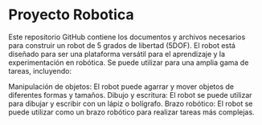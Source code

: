 # Proyecto Robotica 

Este repositorio GitHub contiene los documentos y archivos necesarios para construir un robot de 5 grados de libertad (5DOF). El robot está diseñado para ser una plataforma versátil para el aprendizaje y la experimentación en robótica. Se puede utilizar para una amplia gama de tareas, incluyendo:

Manipulación de objetos: El robot puede agarrar y mover objetos de diferentes formas y tamaños.
Dibujo y escritura: El robot se puede utilizar para dibujar y escribir con un lápiz o bolígrafo.
Brazo robótico: El robot se puede utilizar como un brazo robótico para realizar tareas más complejas.

